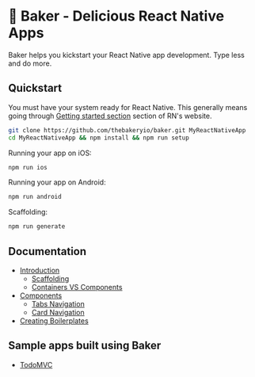 # 🍰 Baker - Delicious React Native Apps 

Baker helps you kickstart your React Native app development. Type less and do more. 

## Quickstart

You must have your system ready for React Native. This generally means going through [Getting started section](https://facebook.github.io/react-native/docs/getting-started.html#content) section of RN's website.

```sh
git clone https://github.com/thebakeryio/baker.git MyReactNativeApp
cd MyReactNativeApp && npm install && npm run setup 
```

Running your app on iOS:

```sh
npm run ios
```

Running your app on Android:

```sh
npm run android
```

Scaffolding:

```sh
npm run generate
```

## Documentation

* [Introduction](/docs/introduction/README.md)
  * [Scaffolding](/docs/introduction/scaffolding.md)
  * [Containers VS Components](/docs/introduction/ContainersVsComponents.md)
* [Components](/docs/components/README.md)
  * [Tabs Navigation](/docs/components/TabsNavigation.md)
  * [Card Navigation](/docs/components/CardNavigation.md)
* [Creating Boilerplates](/docs/CreatingBoilerplates.md)

## Sample apps built using Baker

- [TodoMVC](https://github.com/thebakeryio/todomvc-react-native)
